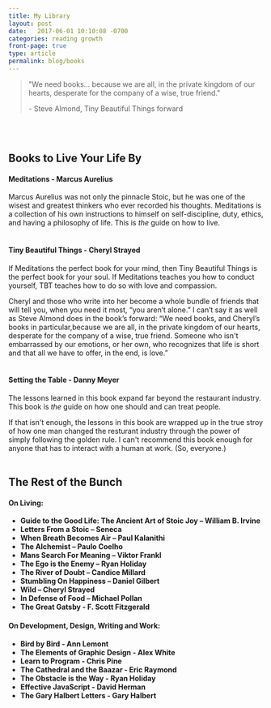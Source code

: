 ```yaml
---
title: My Library
layout: post
date:   2017-06-01 10:10:08 -0700
categories: reading growth
front-page: true
type: article
permalink: blog/books
---
```


<blockquote id='library-bq' cite='Tiny Beautiful Things by Cheryl Strayed'>
  <p class='quote'>"We need books... because we are all, in the private kingdom of our hearts, desperate for the company of a wise, true friend."</p>
  <p class='cite'>- Steve Almond, Tiny Beautiful Things forward</p>
</blockquote>


<br/><br/>
## Books to Live Your Life By

#### Meditations - Marcus Aurelius
Marcus Aurelius was not only the pinnacle Stoic, but he was one of the wisest and greatest thinkers who ever recorded his thoughts. Meditations is a collection of his own instructions to himself on self-discipline, duty, ethics, and  having a philosophy of life. This is *the* guide on how to live. 
<br/><br/>
#### Tiny Beautiful Things - Cheryl Strayed
If Meditations the perfect book for your mind, then Tiny Beautiful Things is the perfect book for your soul. If Meditations teaches you how to conduct yourself, TBT teaches how to do so with love and compassion.

Cheryl and those who write into her become a whole bundle of friends that will tell you, when you need it most, “you aren’t alone.” I can’t say it as well as Steve Almond does in the book’s forward:  “We need books, and Cheryl’s books in particular,because we are all, in the private kingdom of our hearts, desperate for the company of a wise, true friend. Someone who isn't embarrassed by our emotions, or her own, who recognizes that life is short and that all we have to offer, in the end, is love.”
<br/><br/>
#### Setting the Table - Danny Meyer
The lessons learned in this book expand far beyond the restaurant industry. This book is *the* guide on how one should and can treat people. 

If that isn't enough,  the lessons in this book are wrapped up in the true stroy of how one man changed the resturant industry through the power of simply following the golden rule.  I can't recommend this book enough for anyone that has to interact with a human at work. (So, everyone.)
<br/><br/>

## The Rest of the Bunch

#### On Living: 
+ **Guide to the Good Life: The Ancient Art of Stoic Joy – William B. Irvine**
+ **Letters From a Stoic – Seneca**
+ **When Breath Becomes Air – Paul Kalanithi**
+ **The Alchemist – Paulo Coelho**
+ **Mans Search For Meaning – Viktor Frankl**
+ **The Ego is the Enemy – Ryan Holiday**
+ **The River of Doubt – Candice Millard**
+ **Stumbling On Happiness – Daniel Gilbert**
+ **Wild – Cheryl Strayed**
+ **In Defense of Food – Michael Pollan**
+ **The Great Gatsby - F. Scott Fitzgerald**

#### On Development, Design, Writing and Work:
+ **Bird by Bird - Ann Lemont**
+ **The Elements of Graphic Design - Alex White**
+ **Learn to Program - Chris Pine**
+ **The Cathedral and the Baazar - Eric Raymond** 
+ **The Obstacle is the Way - Ryan Holiday**
+ **Effective JavaScript - David Herman**
+ **The Gary Halbert Letters - Gary Halbert**


